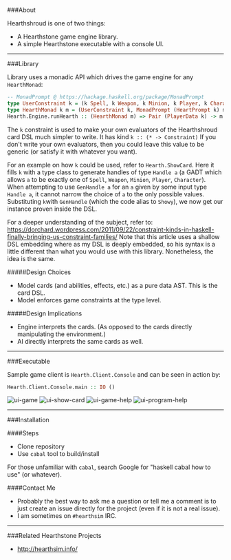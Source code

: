 ###About

Hearthshroud is one of two things:
 * A Hearthstone game engine library.
 * A simple Hearthstone executable with a console UI.

--------------------

###Library

Library uses a monadic API which drives the game engine for any `HearthMonad`:
```haskell
-- MonadPrompt @ https://hackage.haskell.org/package/MonadPrompt
type UserConstraint k = (k Spell, k Weapon, k Minion, k Player, k Character)
type HearthMonad k m = (UserConstraint k, MonadPrompt (HeartPrompt k) m)
Hearth.Engine.runHearth :: (HearthMonad m) => Pair (PlayerData k) -> m GameResult
```

The `k` constraint is used to make your own evaluators of the Hearthshroud card DSL much simpler to write. It has kind `k :: (* -> Constraint)` If you don't write your own evaluators, then you could leave this value to be generic (or satisfy it with whatever you want).

For an example on how `k` could be used, refer to `Hearth.ShowCard`. Here it fills `k` with a type class to generate handles of type `Handle a` (a GADT which allows `a` to be exactly one of `Spell`, `Weapon`, `Minion`, `Player`, `Character`). When attempting to use `GenHandle a` for an `a` given by some input type `Handle a`, it cannot narrow the choice of `a` to the only possible values. Substituting `k`with `GenHandle` (which the code alias to `Showy`), we now get our instance proven inside the DSL.

For a deeper understanding of the subject, refer to:
https://dorchard.wordpress.com/2011/09/22/constraint-kinds-in-haskell-finally-bringing-us-constraint-families/ Note that this article uses a shallow DSL embedding where as my DSL is deeply embedded, so his syntax is a little different than what you would use with this library. Nonetheless, the idea is the same.

#####Design Choices
 * Model cards (and abilities, effects, etc.) as a pure data AST. This is the card DSL.
 * Model enforces game constraints at the type level.

#####Design Implications 
 * Engine interprets the cards. (As opposed to the cards directly manipulating the environment.)
 * AI directly interprets the same cards as well.

--------------------

###Executable

Sample game client is `Hearth.Client.Console` and can be seen in action by:
```haskell
Hearth.Client.Console.main :: IO ()
```
![ui-game](https://cloud.githubusercontent.com/assets/6971794/9561612/4cbb344c-4e01-11e5-80c2-6c74bd536a9f.png)
![ui-show-card](https://cloud.githubusercontent.com/assets/6971794/9697842/382720c0-5353-11e5-925b-bbf4665854bf.png)
![ui-game-help](https://cloud.githubusercontent.com/assets/6971794/9697844/84ef6a20-5353-11e5-9e3e-21369cd81479.png)
![ui-program-help](https://cloud.githubusercontent.com/assets/6971794/9697852/df37c482-5353-11e5-862a-4b349f239c11.png)

--------------------

###Installation

####Steps
 * Clone repository
 * Use `cabal` tool to build/install

For those unfamiliar with `cabal`, search Google for "haskell cabal how to use" (or whatever).

####Contact Me
 * Probably the best way to ask me a question or tell me a comment is to just create an issue directly for the project (even if it is not a real issue).
 * I am sometimes on `#hearthsim` IRC.

--------------------

###Related Hearthstone Projects

 * http://hearthsim.info/
